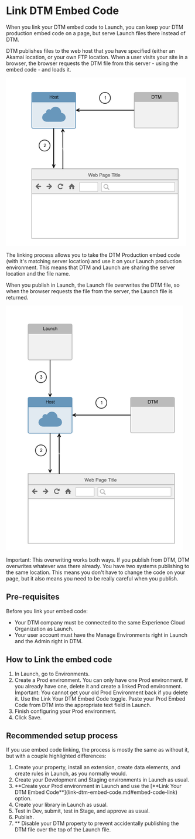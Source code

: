 # Link DTM Embed Code

When you link your DTM embed code to Launch, you can keep your DTM production embed code on a page, but serve Launch files there instead of DTM.

DTM publishes files to the web host that you have specified \(either an Akamai location, or your own FTP location. When a user visits your site in a browser, the browser requests the DTM file from this server - using the embed code - and loads it.

![](../.gitbook/assets/dtm_publishing.png)

The linking process allows you to take the DTM Production embed code \(with it's matching server location\) and use it on your Launch production environment. This means that DTM and Launch are sharing the server location and the file name.

When you publish in Launch, the Launch file overwrites the DTM file, so when the browser requests the file from the server, the Launch file is returned.

![](../.gitbook/assets/launch_publishing.png)

Important: This overwriting works both ways. If you publish from DTM, DTM overwrites whatever was there already. You have two systems publishing to the same location. This means you don't have to change the code on your page, but it also means you need to be really careful when you publish.

## Pre-requisites

Before you link your embed code:

* Your DTM company must be connected to the same Experience Cloud Organization as Launch.
* Your user account must have the Manage Environments right in Launch and the Admin right in DTM.

## How to Link the embed code

1. In Launch, go to Environments.
2. Create a Prod environment.  You can only have one Prod environment. If you already have one, delete it and create a linked Prod environment. Important: You cannot get your old Prod Environment back if you delete it. Use the Link Your DTM Embed Code toggle. Paste your Prod Embed Code from DTM into the appropriate text field in Launch.
3. Finish configuring your Prod environment.
4. Click Save.

## Recommended setup process

If you use embed code linking, the process is mostly the same as without it, but with a couple highlighted differences:

1. Create your property, install an extension, create data elements, and create rules in Launch, as you normally would.
2. Create your Development and Staging environments in Launch as usual.
3.  **Create your Prod environment in Launch and use the \[**Link Your DTM Embed Code\*\*\]\(link-dtm-embed-code.md\#embed-code-link\) option.
4. Create your library in Launch as usual.
5. Test in Dev, submit, test in Stage, and approve as usual.
6. Publish.
7. \*\* Disable your DTM property to prevent accidentally publishing the DTM file over the top of the Launch file.

